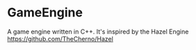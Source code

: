 # GameEngine
A game engine written in C++.
It's inspired by the Hazel Engine
https://github.com/TheCherno/Hazel
